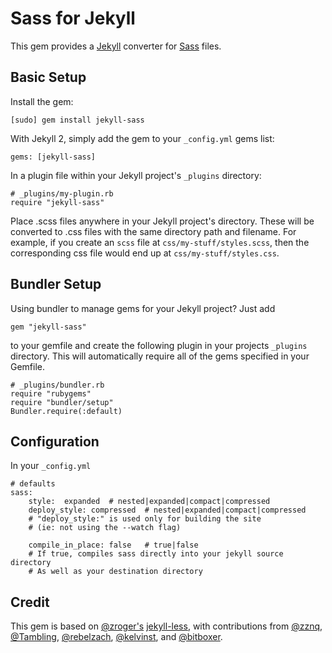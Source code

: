 Sass for Jekyll
===============

This gem provides a [Jekyll](http://github.com/mojombo/jekyll) converter for
[Sass](http://sass-lang.com/) files.

Basic Setup
-----------
Install the gem:

	[sudo] gem install jekyll-sass
	
With Jekyll 2, simply add the gem to your `_config.yml` gems list:

	gems: [jekyll-sass]

In a plugin file within your Jekyll project's `_plugins` directory:

	# _plugins/my-plugin.rb
	require "jekyll-sass"

Place .scss files anywhere in your Jekyll project's directory.  These will be
converted to .css files with the same directory path and filename. For example,
if you create an `scss` file at `css/my-stuff/styles.scss`, then the corresponding
css file would end up at `css/my-stuff/styles.css`.

Bundler Setup
-------------
Using bundler to manage gems for your Jekyll project? Just add

	gem "jekyll-sass"

to your gemfile and create the following plugin in your projects `_plugins`
directory.  This will automatically require all of the gems specified in your Gemfile.

	# _plugins/bundler.rb
	require "rubygems"
	require "bundler/setup"
	Bundler.require(:default)

Configuration
-------------
In your `_config.yml`

	# defaults
	sass:
		style:  expanded  # nested|expanded|compact|compressed
		deploy_style: compressed  # nested|expanded|compact|compressed
		# "deploy_style:" is used only for building the site
		# (ie: not using the --watch flag)
 
		compile_in_place: false   # true|false
		# If true, compiles sass directly into your jekyll source directory
		# As well as your destination directory

Credit
------
This gem is based on [@zroger's](https://github.com/zroger) [jekyll-less](https://github.com/zroger/jekyll-less),
with contributions from [@zznq](https://github.com/zznq), [@Tambling](https://github.com/Tambling), [@rebelzach](https://github.com/rebelzach), [@kelvinst](https://github.com/kelvinst), and [@bitboxer](https://github.com/bitboxer).

